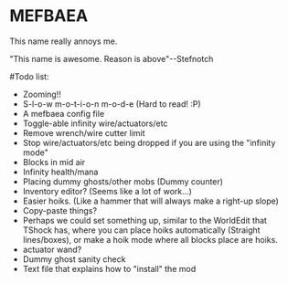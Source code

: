 # MEFBAEA
This name really annoys me.


"This name is awesome. Reason is above"--Stefnotch




#Todo list:
- Zooming!! 
- S-l-o-w m-o-t-i-o-n m-o-d-e (Hard to read! :P)
- A mefbaea config file
- Toggle-able infinity wire/actuators/etc
- Remove wrench/wire cutter limit
- Stop wire/actuators/etc being dropped if you are using the "infinity mode" 
- Blocks in mid air 
- Infinity health/mana 
- Placing dummy ghosts/other mobs (Dummy counter)
- Inventory editor? (Seems like a lot of work...) 
- Easier hoiks. (Like a hammer that will always make a right-up slope) 
- Copy-paste things? 
- Perhaps we could set something up, similar to the WorldEdit that TShock has, where you can place hoiks automatically (Straight lines/boxes), or make a hoik mode where all blocks place are hoiks. 
- actuator wand?
- Dummy ghost sanity check 
- Text file that explains how to "install" the mod
